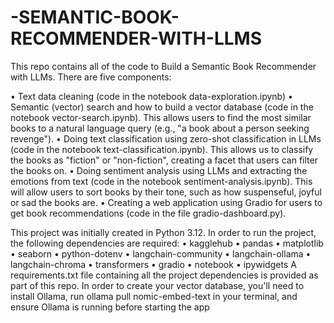 # -SEMANTIC-BOOK-RECOMMENDER-WITH-LLMS

This repo contains all of the code to Build a Semantic Book Recommender with LLMs. There are five components:

 • Text data cleaning (code in the notebook data-exploration.ipynb)
 • Semantic (vector) search and how to build a vector database (code in the notebook vector-search.ipynb). This allows users to find the most similar books to a natural  language query (e.g., "a book about a person seeking revenge").
 • Doing text classification using zero-shot classification in LLMs (code in the notebook text-classification.ipynb). This allows us to classify the books as "fiction" or "non-fiction", creating a facet that users can filter the books on.
 • Doing sentiment analysis using LLMs and extracting the emotions from text (code in the notebook sentiment-analysis.ipynb). This will allow users to sort books by their tone, such as how suspenseful, joyful or sad the books are.
 • Creating a web application using Gradio for users to get book recommendations (code in the file gradio-dashboard.py).

This project was initially created in Python 3.12. In order to run the project, the following dependencies are required:
 • kagglehub
 • pandas
 • matplotlib
 • seaborn
 • python-dotenv
 • langchain-community
 • langchain-ollama
 • langchain-chroma
 • transformers
 • gradio
 • notebook
 • ipywidgets
A requirements.txt file containing all the project dependencies is provided as part of this repo.
In order to create your vector database, you'll need to install Ollama, run ollama pull nomic-embed-text in your terminal, and ensure Ollama is running before starting the app
